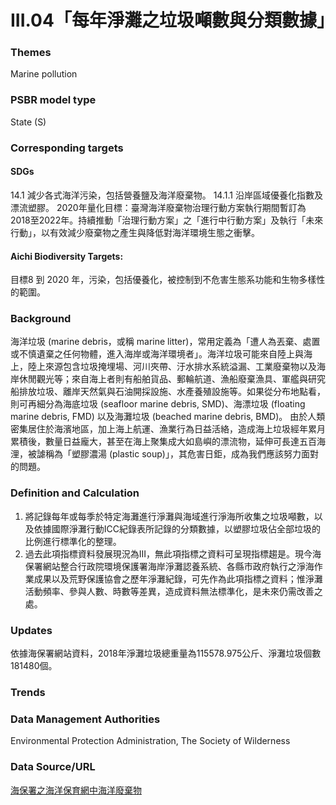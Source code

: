 # III.04「每年淨灘之垃圾噸數與分類數據」

<script type="text/javascript" src="http://cdn.mathjax.org/mathjax/latest/MathJax.js?config=TeX-AMS-MML_HTMLorMML"></script>

### Themes
Marine pollution
### PSBR model type
State (S)
### Corresponding targets
#### SDGs
14.1 減少各式海洋污染，包括營養鹽及海洋廢棄物。 14.1.1 沿岸區域優養化指數及漂流塑膠。 2020年量化目標：臺灣海洋廢棄物治理行動方案執行期間暫訂為2018至2022年。持續推動「治理行動方案」之「進行中行動方案」及執行「未來行動」，以有效減少廢棄物之產生與降低對海洋環境生態之衝擊。
#### Aichi Biodiversity Targets:
目標8 到 2020 年，污染，包括優養化，被控制到不危害生態系功能和生物多樣性的範圍。
### Background
海洋垃圾 (marine debris，或稱 marine litter)，常用定義為「遭人為丟棄、處置或不慎遺棄之任何物體，進入海岸或海洋環境者」。海洋垃圾可能來自陸上與海上，陸上來源包含垃圾掩埋場、河川夾帶、汙水排水系統溢漏、工業廢棄物以及海岸休閒觀光等；來自海上者則有船舶貨品、郵輪航道、漁船廢棄漁具、軍艦與研究船排放垃圾、離岸天然氣與石油開採設施、水產養殖設施等。如果從分布地點看，則可再細分為海底垃圾 (seafloor marine debris, SMD)、海漂垃圾 (floating marine debris, FMD) 以及海灘垃圾 (beached marine debris, BMD)。 由於人類密集居住於海濱地區，加上海上航運、漁業行為日益活絡，造成海上垃圾經年累月累積後，數量日益龐大，甚至在海上聚集成大如島嶼的漂流物，延伸可長達五百海浬，被謔稱為「塑膠濃湯 (plastic soup)」，其危害日鉅，成為我們應該努力面對的問題。
### Definition and Calculation
1. 將記錄每年或每季於特定海灘進行淨灘與海域進行淨海所收集之垃圾噸數，以及依據國際淨灘行動ICC紀錄表所記錄的分類數據，以塑膠垃圾佔全部垃圾的比例進行標準化的整理。
2. 過去此項指標資料發展現況為III，無此項指標之資料可呈現指標趨是。現今海保署網站整合行政院環境保護署海岸淨灘認養系統、各縣市政府執行之淨海作業成果以及荒野保護協會之歷年淨灘紀錄，可先作為此項指標之資料；惟淨灘活動頻率、參與人數、時數等差異，造成資料無法標準化，是未來仍需改善之處。
### Updates
依據海保署網站資料，2018年淨灘垃圾總重量為115578.975公斤、淨灘垃圾個數181480個。
### Trends
### Data Management Authorities
Environmental Protection Administration, The Society of Wilderness
### Data Source/URL
[海保署之海洋保育網中海洋廢棄物](https://iocean.oca.gov.tw/OCA_OceanConservation/PUBLIC/Marine_Litter.aspx)